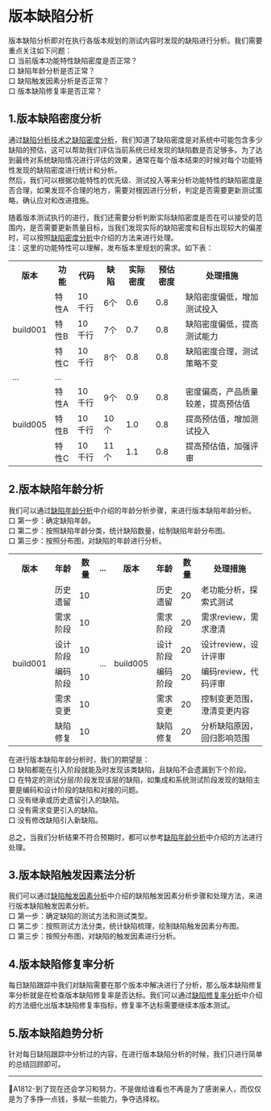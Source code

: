 # 版本缺陷分析

版本缺陷分析即对在执行各版本规划的测试内容时发现的缺陷进行分析。我们需要重点关注如下问题：</br>
口  当前版本功能特性缺陷密度是否正常？</br>
口  缺陷年龄分析是否正常？</br>
口  缺陷触发因素分析是否正常？</br>
口  版本缺陷修复率是否正常？</br>

## 1.版本缺陷密度分析
通过[缺陷分析技术之缺陷密度分析](books/缺陷密度分析.md)，我们知道了缺陷密度是对系统中可能包含多少缺陷的预估，这可以帮助我们评估当前系统已经发现的缺陷数是否足够多。为了达到最终对系统缺陷情况进行评估的效果，通常在每个版本结束的时候对每个功能特性发现的缺陷密度进行统计和分析。</br>
然后，我们可以根据功能特性的优先级、测试投入等来分析功能特性的缺陷密度是否合理，如果发现不合理的地方，需要对根因进行分析，判定是否需要更新测试策略，确认应对和改进措施。</br>

随着版本测试执行的进行，我们还需要分析判断实际缺陷密度是否在可以接受的范围内，是否需要更新质量目标，当我们发现实际的缺陷密度和目标出现较大的偏差时，可以按照[缺陷密度分析](books/缺陷密度分析.md)中介绍的方法来进行处理。</br>
注：这里的功能特性可以理解，发布版本里规划的需求。如下表：

<table>
	<tr>
		<th>版本</th>
		<th>功能</th>
		<th>代码</th>
		<th>缺陷</th>
		<th>实际密度</th>
		<th>预估密度</th>
		<th>处理措施</th>
	</tr>
	<tr>
		<td rowspan="3">build001</td>
		<td>特性A</td>
		<td>10千行</td>
		<td>6个</td>
		<td>0.6</td>
		<td>0.8</td>
		<td>缺陷密度偏低，增加测试投入</td>
	</tr>
	<tr>
		<td>特性B</td>
		<td>10千行</td>
		<td>7个</td>
		<td>0.7</td>
		<td>0.8</td>
		<td>缺陷密度偏低，提高测试能力</td>
	</tr>
	<tr>
		<td>特性C</td>
		<td>10千行</td>
		<td>8个</td>
		<td>0.8</td>
		<td>0.8</td>
		<td>缺陷密度合理，测试策略不变</td>
	</tr>
	<tr>
		<td >...</td>
		<td colspan="6">...</td>
	</tr>
	<tr>
		<td rowspan="3">build005</td>
		<td>特性A</td>
		<td>10千行</td>
		<td>9个</td>
		<td>0.9</td>
		<td>0.8</td>
		<td>密度偏高，产品质量较差，提高预估值</td>
	</tr>
	<tr>
		<td>特性B</td>
		<td>10千行</td>
		<td>10个</td>
		<td>1.0</td>
		<td>0.8</td>
		<td>提高预估值，增加测试投入</td>
	</tr>
	<tr>
		<td>特性C</td>
		<td>10千行</td>
		<td>11个</td>
		<td>1.1</td>
		<td>0.8</td>
		<td>提高预估值，加强评审</td>
	</tr>
</table>



## 2.版本缺陷年龄分析

我们可以通过[缺陷年龄分析](books/缺陷分析技术-缺陷年龄分析.md)中介绍的年龄分析步骤，来进行版本缺陷年龄分析。</br>
口 第一步：确定缺陷年龄。</br>
口 第二步：按照缺陷年龄分类，统计缺陷数量，绘制缺陷年龄分布图。</br>
口 第三步：按照分布图，对缺陷的年龄进行分析。</br>

<table>
	<tr>
		<th>版本</th>
		<th>年龄</th>
		<th>数量</th>
		<th>...</th>
		<th>版本</th>
		<th>年龄</th>
		<th>数量</th>
		<th>处理措施</th>
	</tr>
	<tr>
		<td rowspan="6">build001</td>
		<td>历史遗留</td>
		<td>10</td>
		<td rowspan="6">...</td>
		<td rowspan="6">build005</td>
		<td>历史遗留</td>
		<td>20</td>
		<td>老功能分析，探索式测试</td>
	</tr>
	<tr>
		<td>需求阶段</td>
		<td>10</td>
		<td>需求阶段</td>
		<td>20</td>
		<td>需求review，需求澄清</td>
	</tr>
	<tr>
		<td>设计阶段</td>
		<td>10</td>
		<td>设计阶段</td>
		<td>20</td>
		<td>设计review，设计评审</td>
	</tr>
	<tr>
		<td>编码阶段</td>
		<td>10</td>
		<td>编码阶段</td>
		<td>20</td>
		<td>编码review，代码评审</td>
	</tr>
	<tr>
		<td>需求变更</td>
		<td>10</td>
		<td>需求变更</td>
		<td>20</td>
		<td>控制变更范围，澄清变更内容</td>
	</tr>
	<tr>
		<td>缺陷修复</td>
		<td>10</td>
		<td>缺陷修复</td>
		<td>20</td>
		<td>分析缺陷原因，回归影响范围</td>
	</tr>
</table>

在进行版本缺陷年龄分析时，我们的期望是：</br>
口 缺陷都能在引入阶段就能及时发现该类缺陷，且缺陷不会遗漏到下个阶段。</br>
口 在特定的测试分层/阶段发现该层的缺陷，如集成和系统测试阶段发现的缺陷主要是编码和设计阶段的缺陷和对接的问题。</br>
口 没有继承或历史遗留引入的缺陷。</br>
口 没有需求变更引入的缺陷。</br>
口 没有修改缺陷引入新缺陷。</br>

总之，当我们分析结果不符合预期时，都可以参考[缺陷年龄分析](books/缺陷分析技术-缺陷年龄分析.md)中介绍的方法进行处理。

## 3.版本缺陷触发因素法分析

我们可以通过[缺陷触发因素分析](books/缺陷分析技术-缺陷触发因素分析.md)中介绍的缺陷触发因素分析步骤和处理方法，来进行版本缺陷触发因素分析。</br>
口 第一步：确定缺陷的测试方法和测试类型。</br>
口 第二步：按照测试方法分类，统计缺陷梳理，绘制缺陷触发因素分布图。</br>
口 第三步：按照分布图，对缺陷的触发因素进行分析。</br>

## 4.版本缺陷修复率分析

每日缺陷跟踪中我们对缺陷需要在那个版本中解决进行了分析，那么版本缺陷修复率分析就是在检查版本缺陷修复率是否达标。我们可以通过[缺陷修复率分析](books/缺陷分析技术-缺陷修复率分析.md)中介绍的方法细化出版本缺陷修复率指标，修复率不达标需要继续本版本测试。

## 5.版本缺陷趋势分析

针对每日缺陷跟踪中分析过的内容，在进行版本缺陷分析的时候，我们只进行简单的总结回顾即可。




* * *
:bell:A1812-到了现在还会学习和努力，不是做给谁看也不再是为了感谢亲人，而仅仅是为了多挣一点钱，多赋一些能力，争夺选择权。
